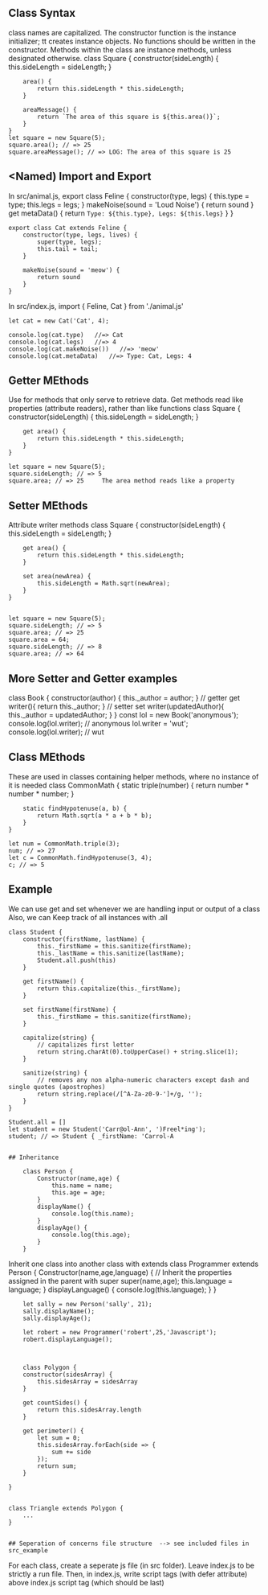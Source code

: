 ## Class Syntax
class names are capitalized. The constructor function is the instance initializer; tt creates instance objects. No functions should be written in the constructor. Methods within the class are instance methods, unless designated otherwise. 
	class Square {
		constructor(sideLength) {
			this.sideLength = sideLength;
		}
	
		area() {
			return this.sideLength * this.sideLength;
		}
	
		areaMessage() {
			return `The area of this square is ${this.area()}`;
		}
	}
	let square = new Square(5);
	square.area(); // => 25
	square.areaMessage(); // => LOG: The area of this square is 25

## <Named) Import and Export 

In src/animal.js, 
	export class Feline {
		constructor(type, legs) {
			this.type = type;
			this.legs = legs;
		}
		makeNoise(sound = 'Loud Noise') {
			return sound
		}
		get metaData() {
			return `Type: ${this.type}, Legs: ${this.legs}`
		}
	}

	export class Cat extends Feline {
		constructor(type, legs, lives) {
			super(type, legs);
			this.tail = tail;
		}

		makeNoise(sound = 'meow') {
			return sound
		}
	}

In src/index.js, 
	import { Feline, Cat } from './animal.js'
	
	let cat = new Cat('Cat', 4);

	console.log(cat.type)   //=> Cat
	console.log(cat.legs)   //=> 4
	console.log(cat.makeNoise())   //=> 'meow'
	console.log(cat.metaData)   //=> Type: Cat, Legs: 4



## Getter MEthods
Use for methods that only serve to retrieve data. Get methods read like properties (attribute readers), rather than like functions
	class Square {
		constructor(sideLength) {
			this.sideLength = sideLength;
		}
	
		get area() {
			return this.sideLength * this.sideLength;
		}
	}

	let square = new Square(5);
	square.sideLength; // => 5
	square.area; // => 25     The area method reads like a property

## Setter MEthods
Attribute writer methods 
	class Square {
		constructor(sideLength) {
			this.sideLength = sideLength;
		}
	
		get area() {
			return this.sideLength * this.sideLength;
		}
	
		set area(newArea) {
			this.sideLength = Math.sqrt(newArea);
		}
	}


	let square = new Square(5);
	square.sideLength; // => 5
	square.area; // => 25
	square.area = 64;
	square.sideLength; // => 8
	square.area; // => 64

## More Setter and Getter examples

  class Book {
    constructor(author) {
      this._author = author;
    }
    // getter
    get writer(){
      return this._author;
    }
    // setter
    set writer(updatedAuthor){
      this._author = updatedAuthor;
    }
  }
  const lol = new Book('anonymous');
  console.log(lol.writer);  // anonymous
  lol.writer = 'wut';
  console.log(lol.writer);  // wut

## Class MEthods 
These are used in classes containing helper methods, where no instance of it is needed
	class CommonMath {
		static triple(number) {
			return number * number * number;
		}
	
		static findHypotenuse(a, b) {
			return Math.sqrt(a * a + b * b);
		}
	}

	let num = CommonMath.triple(3);
	num; // => 27
	let c = CommonMath.findHypotenuse(3, 4);
	c; // => 5


## Example
We can use get and set whenever we are handling input or output of a class
Also, we can Keep track of all instances with .all

	class Student {
		constructor(firstName, lastName) {
			this._firstName = this.sanitize(firstName);
			this._lastName = this.sanitize(lastName);
			Student.all.push(this)
		}
	
		get firstName() {
			return this.capitalize(this._firstName);
		}
	
		set firstName(firstName) {
			this._firstName = this.sanitize(firstName);
		}
	
		capitalize(string) {
			// capitalizes first letter
			return string.charAt(0).toUpperCase() + string.slice(1);
		}
	
		sanitize(string) {
			// removes any non alpha-numeric characters except dash and single quotes (apostrophes)
			return string.replace(/[^A-Za-z0-9-']+/g, '');
		}
	}
	
	Student.all = []
	let student = new Student('Carr@ol-Ann', ')Freel*ing');
	student; // => Student { _firstName: 'Carrol-A


	## Inheritance 

		class Person {
			Constructor(name,age) {
				this.name = name;
				this.age = age;
			}
			displayName() {
				console.log(this.name);
			}
			displayAge() {
				console.log(this.age);
			}
		}

Inherit one class into another class with extends
		class Programmer extends Person {
			Constructor(name,age,language) {
				// Inherit the properties assigned in the parent with super
				super(name,age);
				this.language = language;
			}
			displayLanguage() {
				console.log(this.language);
			}
		}

		let sally = new Person('sally', 21);
		sally.displayName();
		sally.displayAge();

		let robert = new Programmer('robert',25,'Javascript');
		robert.displayLanguage();



		class Polygon {
		constructor(sidesArray) {
			this.sidesArray = sidesArray
		}

		get countSides() {
			return this.sidesArray.length
		}

		get perimeter() {
			let sum = 0;
			this.sidesArray.forEach(side => {
				sum += side
			});
			return sum;
		}

	}


	class Triangle extends Polygon {
		... 
	}


	## Seperation of concerns file structure  --> see included files in src_example

For each class, create a seperate js file (in src folder).
Leave index.js to be strictly a run file.
Then, in index.js, write script tags (with defer attribute) above index.js script tag (which should be last)






